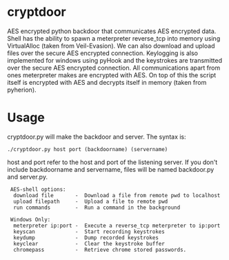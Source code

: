cryptdoor
=========

AES encrypted python backdoor that communicates AES encrypted data.
Shell has the ability to spawn a meterpreter reverse_tcp into memory using VirtualAlloc (taken from Veil-Evasion).
We can also download and upload files over the secure AES encrypted connection.
Keylogging is also implemented for windows using pyHook and the keystrokes are transmitted over the secure AES encrypted connection.
All communications apart from ones meterpreter makes are encrypted with AES.
On top of this the script itself is encrypted with AES and decrypts itself in memory (taken from pyherion).

Usage
=========

cryptdoor.py will make the backdoor and server.
The syntax is:

	./cryptdoor.py host port (backdoorname) (servername)

host and port refer to the host and port of the listening server.
If you don't include backdoorname and servername, files will be named backdoor.py and server.py.


	 AES-shell options:
	  download file       -  Download a file from remote pwd to localhost
	  upload filepath     -  Upload a file to remote pwd
	  run commands        -  Run a command in the background

	 Windows Only:
	  meterpreter ip:port -  Execute a reverse_tcp meterpreter to ip:port
	  keyscan             -  Start recording keystrokes
	  keydump             -  Dump recorded keystrokes
	  keyclear            -  Clear the keystroke buffer
	  chromepass          -  Retrieve chrome stored passwords.